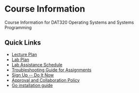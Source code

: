 # Course Information

Course Information for DAT320 Operating Systems and Systems Programming

## Quick Links

- [Lecture Plan](lecture-plan.md)
- [Lab Plan](lab-plan.md)
- [Lab Assistance Schedule](lab-assistance.md)
- [Troubleshooting Guide for Assignments](troubleshooting.md)
- [Sign Up -- Do It Now](signup.md)
- [Approval and Collaboration Policy](policy.md)
- [Go installation guide](setup-go.md)

<!---
- [Get Unix Account -- Do It Now](setup-unix.md)
- [Description of Lab Submission Process](lab-submission.md)
- [Code editors](setup-editors.md)
- [Windows Specific: Guide to Installing Windows Subsystem for Linux (WSL)](setup-wsl.md)
 --->
